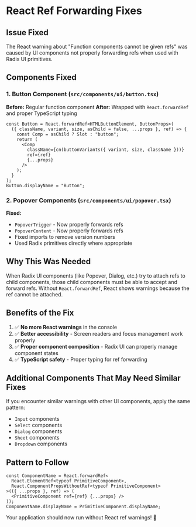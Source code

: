 # React Ref Forwarding Fixes

## Issue Fixed
The React warning about "Function components cannot be given refs" was caused by UI components not properly forwarding refs when used with Radix UI primitives.

## Components Fixed

### 1. Button Component (`src/components/ui/button.tsx`)
**Before:** Regular function component
**After:** Wrapped with `React.forwardRef` and proper TypeScript typing

```tsx
const Button = React.forwardRef<HTMLButtonElement, ButtonProps>(
  ({ className, variant, size, asChild = false, ...props }, ref) => {
    const Comp = asChild ? Slot : "button";
    return (
      <Comp
        className={cn(buttonVariants({ variant, size, className }))}
        ref={ref}
        {...props}
      />
    );
  }
);
Button.displayName = "Button";
```

### 2. Popover Components (`src/components/ui/popover.tsx`)
**Fixed:**
- `PopoverTrigger` - Now properly forwards refs
- `PopoverContent` - Now properly forwards refs
- Fixed imports to remove version numbers
- Used Radix primitives directly where appropriate

## Why This Was Needed
When Radix UI components (like Popover, Dialog, etc.) try to attach refs to child components, those child components must be able to accept and forward refs. Without `React.forwardRef`, React shows warnings because the ref cannot be attached.

## Benefits of the Fix
1. ✅ **No more React warnings** in the console
2. ✅ **Better accessibility** - Screen readers and focus management work properly
3. ✅ **Proper component composition** - Radix UI can properly manage component states
4. ✅ **TypeScript safety** - Proper typing for ref forwarding

## Additional Components That May Need Similar Fixes
If you encounter similar warnings with other UI components, apply the same pattern:

- `Input` components
- `Select` components  
- `Dialog` components
- `Sheet` components
- `Dropdown` components

## Pattern to Follow
```tsx
const ComponentName = React.forwardRef<
  React.ElementRef<typeof PrimitiveComponent>,
  React.ComponentPropsWithoutRef<typeof PrimitiveComponent>
>(({ ...props }, ref) => (
  <PrimitiveComponent ref={ref} {...props} />
));
ComponentName.displayName = PrimitiveComponent.displayName;
```

Your application should now run without React ref warnings! 🎉
